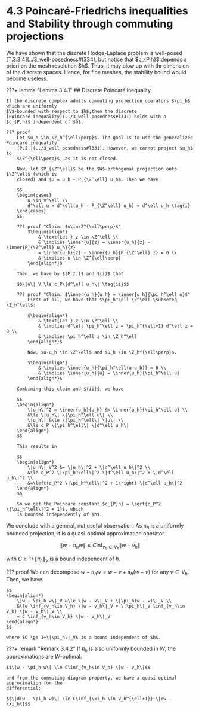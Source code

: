 # 4.3 Poincaré-Friedrichs inequalities and Stability through commuting projections

<span style="display: none">
    $\newcommand{\B}{\mathfrak{B}}$
    $\newcommand{\H}{\mathfrak{H}}$
    $\newcommand{\Z}{\mathfrak{Z}}$
    $\newcommand{\L}{\mathcal{L}}$
</span>
We have shown that the discrete Hodge-Laplace problem is well-posed
[T.3.3.4](../3_well-posedness#t334), but notice that $c_{P,h}$ depends a priori on the mesh
resolution $h$. Thus, it may blow up with thr dimension of the discrete spaces. Hence, for fine
meshes, the stability bound would become useless.

???+ lemma "Lemma 3.4.1"
    ## Discrete Poincaré inequality <a id="l341"></a>

    If the discrete complex admits commuting projection operators $\pi_h$ which are uniformly
    $V$-bounded with respect to $h$,then the discrete
    [Poincaré inequality](../3_well-posedness#l331) holds with a 
    $c_{P,h}$ independent of $h$.

    ??? proof
        Let $u_h \in \Z_h^{\ell\perp}$. The goal is to use the generalized Poincaré inequality
        [P.I.](../3_well-posedness#l331). However, we cannot project $u_h$ to
        $\Z^{\ell\perp}$, as it is not closed.

        Now, let $P_{\Z^\ell}$ be the $W$-orthogonal projection onto $\Z^\ell$ (which is
        closed) and $u = u_h - P_{\Z^\ell} u_h$. Then we have

        $$
        \begin{cases}
            u \in V^\ell \\
            d^\ell u = d^\ell(u_h - P_{\Z^\ell} u_h) = d^\ell u_h \tag{i}
        \end{cases}
        $$

        ??? proof "Claim: $u\in\Z^{\ell\perp}$"
            $\begin{align*}
                & \text{Let } z \in \Z^\ell \\
                & \implies \inner{u}{z} = \inner{u_h}{z} - \inner{P_{\Z^\ell} u_h}{z}
                = \inner{u_h}{z} - \inner{u_h}{P_{\Z^\ell} z} = 0 \\
                & \implies u \in \Z^{\ell\perp}
            \end{align*}$

        Then, we have by $(P.I.)$ and $(i)$ that

        $$\|u\|_V \le c_P\|d^\ell u_h\| \tag{ii}$$

        ??? proof "Claim: $\inner{u_h}{u_h} = \inner{u_h}{\pi_h^\ell u}$"
            First of all, we have that $\pi_h^\ell \Z^\ell \subseteq \Z_h^\ell$:

            $\begin{align*}
                & \text{Let } z \in \Z^\ell \\
                & \implies d^\ell \pi_h^\ell z = \pi_h^{\ell+1} d^\ell z = 0 \\
                & \implies \pi_h^\ell z \in \Z_h^\ell
            \end{align*}$

            Now, $u-u_h \in \Z^\ell$ and $u_h \in \Z_h^{\ell\perp}$.

            $\begin{align*}
                & \implies \inner{u_h}{\pi_h^\ell(u-u_h)} = 0 \\
                & \implies \inner{u_h}{u} = \inner{u_h}{\pi_h^\ell u}
            \end{align*}$

        Combining this claim and $(ii)$, we have

        $$
        \begin{align*}
            \|u_h\|^2 = \inner{u_h}{u_h} &= \inner{u_h}{\pi_h^\ell u} \\
            &\le \|u_h\| \|\pi_h^\ell u\| \\
            \|u_h\| &\le \|\pi_h^\ell\| \|u\| \\
            &\le c_P \|\pi_h^\ell\| \|d^\ell u_h\|
        \end{align*}
        $$

        This results in

        $$
        \begin{align*}
            \|u_h\|_V^2 &= \|u_h\|^2 + \|d^\ell u_h\|^2 \\
            &\le c_P^2 \|\pi_h^\ell\|^2 \|d^\ell u_h\|^2 + \|d^\ell u_h\|^2 \\
            &=\left(c_P^2 \|\pi_h^\ell\|^2 + 1\right) \|d^\ell u_h\|^2
        \end{align*}
        $$

        So we get the Poincaré constant $c_{P,h} = \sqrt{c_P^2 \|\pi_h^\ell\|^2 + 1}$, which
        is bounded independently of $h$.

        
We conclude with a general, nut useful observation: As $\pi_h$ is a uniformly bounded
projection, it is a quasi-optimal approximation operator

$$\|w - \pi_h w\| \le C\inf_{v_h\in V_h} \|w - v_h\|$$

with $C \ge 1+\|\pi_h\|_V$ is a bound independent of $h$.

??? proof
    We can decompose $w - \pi_h w = w - v + \pi_h(w - v)$ for any $v\in V_h$. Then, we have

    $$
    \begin{align*}
        \|w - \pi_h w\|_V &\le \|w - v\|_V + \|\pi_h(w - v)\|_V \\
        &\le \inf_{v_h\in V_h} \|w - v_h\|_V + \|\pi_h\|_V \inf_{v_h\in V_h} \|w - v_h\|_V \\
        = C \inf_{v_h\in V_h} \|w - v_h\|_V
    \end{align*}
    $$

    where $C \ge 1+\|\pi_h\|_V$ is a bound independent of $h$.

???+ remark "Remark 3.4.2"
    If $\pi_h$ is also uniformly bounded in $W$, the approximations are $W$-optimal:

    $$\|w - \pi_h w\| \le C\inf_{v_h\in V_h} \|w - v_h\|$$

    and from the commuting diagram property, we have a quasi-optimal approximation for the
    differential:

    $$\|d(w - \pi_h w)\| \le C\inf_{\xi_h \in V_h^{\ell+1}} \|dw - \xi_h\|$$